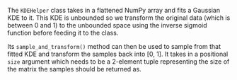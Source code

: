 The `KDEHelper` class takes in a flattened NumPy array and fits a Gaussian KDE to it. This KDE is unbounded so we transform the original data (which is between 0 and 1) to the unbounded space using the inverse sigmoid function before feeding it to the class.

Its `sample_and_transform()` method can then be used to sample from that fitted KDE and transform the samples back into [0, 1]. It takes in a positional `size` argument which needs to be a 2-element tuple representing the size of the matrix the samples should be returned as.
